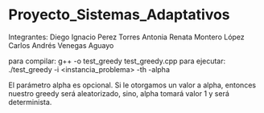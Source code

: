 # Proyecto_Sistemas_Adaptativos

Integrantes:
Diego Ignacio Perez Torres
Antonia Renata Montero López
Carlos Andrés Venegas Aguayo

para compilar:
g++ -o test_greedy test_greedy.cpp
para ejecutar:
./test_greedy -i <instancia_problema> -th <threshold> -alpha <alpha>

El parámetro alpha es opcional. Si le otorgamos un valor a alpha, entonces nuestro greedy será aleatorizado, sino, alpha tomará valor 1 y será determinista.


